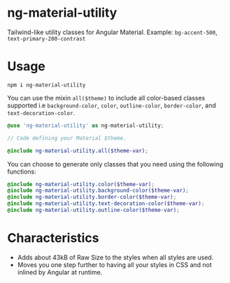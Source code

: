 # ng-material-utility
Tailwind-like utility classes for Angular Material.
Example: `bg-accent-500`, `text-primary-200-contrast`

# Usage

```
npm i ng-material-utility
```

You can use the mixin `all($theme)` to include all color-based classes supported i.e `background-color`, `color`, `outline-color`, `border-color`, and `text-decoration-color`.

```scss
@use 'ng-material-utility' as ng-material-utility;

// Code defining your Material $theme.

@include ng-material-utility.all($theme-var);
```
You can choose to generate only classes that you need using the following functions:

```scss
@include ng-material-utility.color($theme-var);
@include ng-material-utility.background-color($theme-var);
@include ng-material-utility.border-color($theme-var);
@include ng-material-utility.text-decoration-color($theme-var);
@include ng-material-utility.outline-color($theme-var);
```

# Characteristics
- Adds about 43kB of Raw Size to the styles when all styles are used.
- Moves you one step further to having all your styles in CSS and not inlined by Angular at runtime.
